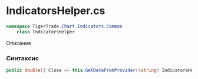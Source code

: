 
# IndicatorsHelper.cs
```csharp
namespace TigerTrade.Chart.Indicators.Common  
    class IndicatorsHelper
```

Описание

### Синтаксис
```csharp
public double[] Close => this.GetDataFromProvider((string) IndicatorsHelper.buesU2Tct638m4LDe0vP(-804351210 ^ -804328456));{ get; }
```
